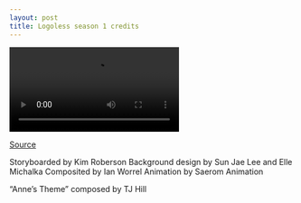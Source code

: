 ```yaml
---
layout: post
title: Logoless season 1 credits
---
```


<video controls>
	<source src="https://cdn.boonchuy.com/2020/07/23181935/01-Amphibia-End-Credits-textless.mp4" type="video/mp4">
</video>

[Source](https://www.youtube.com/watch?v=8jdubuXqOGA)

Storyboarded by Kim Roberson
Background design by Sun Jae Lee and Elle Michalka
Composited by Ian Worrel
Animation by Saerom Animation

“Anne’s Theme” composed by TJ Hill